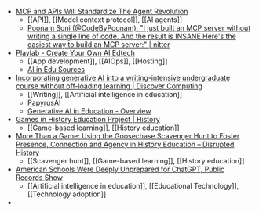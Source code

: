 - [MCP and APIs Will Standardize The Agent Revolution](https://www.linkedin.com/pulse/mcp-apis-standardize-agent-revolution-postman-platform-uytkc/)
	- [[API]], [[Model context protocol]], [[AI agents]]
	- [Poonam Soni (@CodeByPoonam): "I just built an MCP server without writing a single line of code. And the result is INSANE Here's the easiest way to build an MCP server:" | nitter](https://nitter.net/CodeByPoonam/status/1922623996593623073#m)
- [Playlab - Create Your Own AI Edtech](https://www.playlab.ai/)
	- [[App development]], [[AIOps]], [[Hosting]]
	- [AI in Edu Sources](https://www.playlab.ai/project/clxwr9okl0310kifz2i7fayht)
- [Incorporating generative AI into a writing-intensive undergraduate course without off-loading learning | Discover Computing](https://link.springer.com/article/10.1007/s10791-025-09563-9)
	- [[Writing]], [[Artificial intelligence in education]]
	- [PapyrusAI](https://papyrusai.org/)
	- [Generative AI in Education - Overview](https://www.genaied.org/)
- [Games in History Education Project | History](https://www.frc.edu/history/games)
	- [[Game-based learning]], [[History education]]
- [More Than a Game: Using the Goosechase Scavenger Hunt to Foster Presence, Connection and Agency in History Education – Disrupted History](https://disruptedhistory.com/2025/05/03/more-than-a-game-using-the-goosechase-scavenger-hunt-to-foster-presence-connection-and-agency-in-history-education/)
	- [[Scavenger hunt]], [[Game-based learning]], [[History education]]
- [American Schools Were Deeply Unprepared for ChatGPT, Public Records Show](https://www.404media.co/american-schools-were-deeply-unprepared-for-chatgpt-public-records-show/)
	- [[Artificial intelligence in education]], [[Educational Technology]], [[Technology adoption]]
-